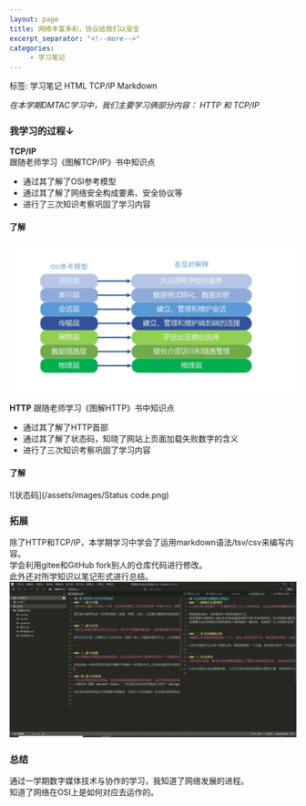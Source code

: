 ```yaml
---
layout: page
title: 网络丰富多彩，协议给我们以安全
excerpt_separator: "<!--more-->"
categories:
     - 学习笔记
---  
```

标签: 学习笔记 HTML TCP/IP Markdown
<!--more--> 
*在本学期DMTAC学习中，我们主要学习俩部分内容：*
*HTTP 和 TCP/IP*

### 我学习的过程↓  
**TCP/IP**  
跟随老师学习《图解TCP/IP》书中知识点  
- 通过其了解了OSI参考模型
- 通过其了解了网络安全构成要素、安全协议等
- 进行了三次知识考察巩固了学习内容   

#### 了解  
![OSI模型](/assets/images/OSI.png)  

**HTTP**
跟随老师学习《图解HTTP》书中知识点  
- 通过其了解了HTTP首部
- 通过其了解了状态码，知晓了网站上页面加载失败数字的含义
- 进行了三次知识考察巩固了学习内容   

#### 了解
![状态码](/assets/images/Status code.png)  

### 拓展
除了HTTP和TCP/IP，本学期学习中学会了运用markdown语法/tsv/csv来编写内容。  
学会利用gitee和GitHub fork别人的仓库代码进行修改。  
此外还对所学知识以笔记形式进行总结。  
![学习笔记](/assets/images/wuxue.png)    

### 总结
通过一学期数字媒体技术与协作的学习，我知道了网络发展的进程。    
知道了网络在OSI上是如何对应去运作的。


